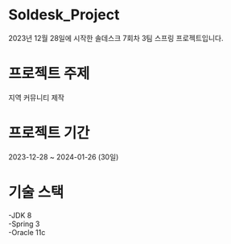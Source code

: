 # Soldesk_Project
2023년 12월 28일에 시작한 솔데스크 7회차 3팀 스프링 프로젝트입니다.

# 프로젝트 주제 
지역 커뮤니티 제작 

# 프로젝트 기간 
2023-12-28 ~ 2024-01-26 (30일)

# 기술 스택 
-JDK 8  
-Spring 3  
-Oracle 11c 
